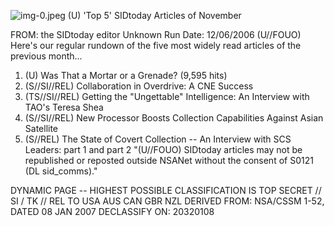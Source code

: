 ![img-0.jpeg](img-0.jpeg)
(U) 'Top 5' SIDtoday Articles of November

FROM: the SIDtoday editor
Unknown
Run Date: 12/06/2006
(U//FOUO) Here's our regular rundown of the five most widely read articles of the previous month...

1. (U) Was That a Mortar or a Grenade? (9,595 hits)
2. (S//SI//REL) Collaboration in Overdrive: A CNE Success
3. (TS//SI//REL) Getting the "Ungettable" Intelligence: An Interview with TAO's Teresa Shea
4. (S//SI//REL) New Processor Boosts Collection Capabilities Against Asian Satellite
5. (S//REL) The State of Covert Collection -- An Interview with SCS Leaders: part 1 and part 2
"(U//FOUO) SIDtoday articles may not be republished or reposted outside NSANet without the consent of S0121 (DL sid_comms)."

DYNAMIC PAGE -- HIGHEST POSSIBLE CLASSIFICATION IS
TOP SECRET // SI / TK // REL TO USA AUS CAN GBR NZL
DERIVED FROM: NSA/CSSM 1-52, DATED 08 JAN 2007 DECLASSIFY ON: 20320108
